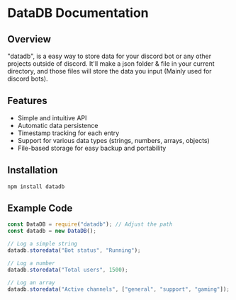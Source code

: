 # DataDB Documentation

## Overview

"datadb", is a easy way to store data for your discord bot or any other projects outside of discord. It'll make a json folder & file in your current directory, and those files will store the data you input (Mainly used for discord bots).

## Features

- Simple and intuitive API
- Automatic data persistence
- Timestamp tracking for each entry
- Support for various data types (strings, numbers, arrays, objects)
- File-based storage for easy backup and portability

## Installation

`npm install datadb`

## Example Code

```js
const DataDB = require("datadb"); // Adjust the path
const datadb = new DataDB();

// Log a simple string
datadb.storedata("Bot status", "Running");

// Log a number
datadb.storedata("Total users", 1500);

// Log an array
datadb.storedata("Active channels", ["general", "support", "gaming"]);
```
